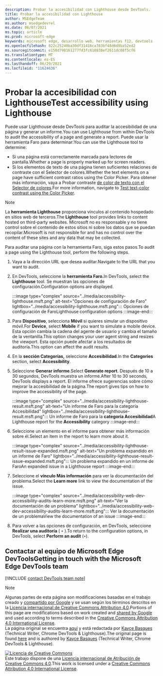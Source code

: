 ```yaml
---
description: Probar la accesibilidad con Lighthouse desde DevTools.
title: Probar la accesibilidad con Lighthouse
author: MSEdgeTeam
ms.author: msedgedevrel
ms.date: 06/07/2021
ms.topic: article
ms.prod: microsoft-edge
keywords: microsoft edge, desarrollo web, herramientas f12, devtools
ms.openlocfilehash: 822c25240ba30df31416ca783bf48d6d9ba52ed2
ms.sourcegitcommit: e150d798161277fd3fc610838ef2611dc08f5cf6
ms.translationtype: MT
ms.contentlocale: es-ES
ms.lasthandoff: 06/29/2021
ms.locfileid: "11624636"
---
```

<!-- this article was created on 05/11/2021 by moving a section out from the "Accessibility reference" article (reference.md) -->
<!-- Copyright Kayce Basques 

   Licensed under the Apache License, Version 2.0 (the "License");
   you may not use this file except in compliance with the License.
   You may obtain a copy of the License at

       https://www.apache.org/licenses/LICENSE-2.0

   Unless required by applicable law or agreed to in writing, software
   distributed under the License is distributed on an "AS IS" BASIS,
   WITHOUT WARRANTIES OR CONDITIONS OF ANY KIND, either express or implied.
   See the License for the specific language governing permissions and
   limitations under the License.  -->  

# <a name="test-accessibility-using-lighthouse"></a><span data-ttu-id="00c3f-104">Probar la accesibilidad con Lighthouse</span><span class="sxs-lookup"><span data-stu-id="00c3f-104">Test accessibility using Lighthouse</span></span>

<span data-ttu-id="00c3f-105">Puede usar Lighthouse desde DevTools para auditar la accesibilidad de una página y generar un informe.</span><span class="sxs-lookup"><span data-stu-id="00c3f-105">You can use Lighthouse from within DevTools to audit the accessibility of a page and generate a report.</span></span> <span data-ttu-id="00c3f-106">Puede usar la herramienta Faro para determinar:</span><span class="sxs-lookup"><span data-stu-id="00c3f-106">You can use the Lighthouse tool to determine:</span></span>

*   <span data-ttu-id="00c3f-107">Si una página está correctamente marcada para lectores de pantalla.</span><span class="sxs-lookup"><span data-stu-id="00c3f-107">Whether a page is properly marked up for screen readers.</span></span>  
*   <span data-ttu-id="00c3f-108">Si los elementos de texto de una página tienen suficientes relaciones de contraste con el Selector de colores.</span><span class="sxs-lookup"><span data-stu-id="00c3f-108">Whether the text elements on a page have sufficient contrast ratios using the Color Picker.</span></span> <span data-ttu-id="00c3f-109">Para obtener más información, vaya a Probar contraste [de color de texto con el Selector de colores](color-picker.md).</span><span class="sxs-lookup"><span data-stu-id="00c3f-109">For more information, navigate to [Test text-color contrast using the Color Picker](color-picker.md).</span></span>   

> [!NOTE]
> <span data-ttu-id="00c3f-110">La **herramienta Lighthouse** proporciona vínculos al contenido hospedado en sitios web de terceros.</span><span class="sxs-lookup"><span data-stu-id="00c3f-110">The **Lighthouse** tool provides links to content hosted on third-party websites.</span></span>  <span data-ttu-id="00c3f-111">Microsoft no es responsable y no tiene control sobre el contenido de estos sitios ni sobre los datos que se puedan recopilar.</span><span class="sxs-lookup"><span data-stu-id="00c3f-111">Microsoft is not responsible for and has no control over the content of these sites and any data that may be collected.</span></span>  

<span data-ttu-id="00c3f-112">Para auditar una página con la herramienta Faro, siga estos pasos.</span><span class="sxs-lookup"><span data-stu-id="00c3f-112">To audit a page using the Lighthouse tool, perform the following steps.</span></span>

1.  <span data-ttu-id="00c3f-113">Vaya a la dirección URL que desea auditar.</span><span class="sxs-lookup"><span data-stu-id="00c3f-113">Navigate to the URL that you want to audit.</span></span>
1.  <span data-ttu-id="00c3f-114">En DevTools, seleccione la **herramienta Faro.**</span><span class="sxs-lookup"><span data-stu-id="00c3f-114">In DevTools, select the **Lighthouse** tool.</span></span>  <span data-ttu-id="00c3f-115">Se muestran las opciones de configuración.</span><span class="sxs-lookup"><span data-stu-id="00c3f-115">Configuration options are displayed.</span></span>
    
    :::image type="complex" source="../media/accessibility-lighthouse.msft.png" alt-text="Opciones de configuración de Faro" lightbox="../media/accessibility-lighthouse.msft.png":::
       <span data-ttu-id="00c3f-117">Opciones de configuración de Faro</span><span class="sxs-lookup"><span data-stu-id="00c3f-117">Lighthouse configuration options</span></span>
    :::image-end:::  
    
1.  <span data-ttu-id="00c3f-118">Para **Dispositivo**, selecciona **Móvil** si quieres simular un dispositivo móvil.</span><span class="sxs-lookup"><span data-stu-id="00c3f-118">For **Device**, select **Mobile** if you want to simulate a mobile device.</span></span>  <span data-ttu-id="00c3f-119">Esta opción cambia la cadena del agente de usuario y cambia el tamaño de la ventanilla.</span><span class="sxs-lookup"><span data-stu-id="00c3f-119">This option changes your user agent string and resizes the viewport.</span></span>  <span data-ttu-id="00c3f-120">Esta opción puede afectar a los resultados de auditoría.</span><span class="sxs-lookup"><span data-stu-id="00c3f-120">This option can affect the audit results.</span></span>
1.  <span data-ttu-id="00c3f-121">En la **sección Categorías,** seleccione **Accesibilidad**.</span><span class="sxs-lookup"><span data-stu-id="00c3f-121">In the **Categories** section, select **Accessibility**.</span></span>
1.  <span data-ttu-id="00c3f-122">Seleccione **Generar informe**.</span><span class="sxs-lookup"><span data-stu-id="00c3f-122">Select **Generate report**.</span></span> <span data-ttu-id="00c3f-123">Después de 10 a 30 segundos, DevTools muestra un informe.</span><span class="sxs-lookup"><span data-stu-id="00c3f-123">After 10 to 30 seconds, DevTools displays a report.</span></span>  <span data-ttu-id="00c3f-124">El informe ofrece sugerencias sobre cómo mejorar la accesibilidad de la página.</span><span class="sxs-lookup"><span data-stu-id="00c3f-124">The report gives tips on how to improve the accessibility of the page.</span></span>  
    
    :::image type="complex" source="../media/accessibility-lighthouse-result.msft.png" alt-text="Un informe de Faro para la categoría Accesibilidad" lightbox="../media/accessibility-lighthouse-result.msft.png":::
       <span data-ttu-id="00c3f-126">Un informe de Faro para la **categoría Accesibilidad**</span><span class="sxs-lookup"><span data-stu-id="00c3f-126">A Lighthouse report for the **Accessibility** category</span></span>
    :::image-end:::  
    
1.  <span data-ttu-id="00c3f-127">Seleccione un elemento en el informe para obtener más información sobre él.</span><span class="sxs-lookup"><span data-stu-id="00c3f-127">Select an item in the report to learn more about it.</span></span>  
    
    :::image type="complex" source="../media/accessibility-lighthouse-result-issue-expanded.msft.png" alt-text="Un problema expandido en un informe de Faro" lightbox="../media/accessibility-lighthouse-result-issue-expanded.msft.png":::
       <span data-ttu-id="00c3f-129">Un problema expandido en un informe de Faro</span><span class="sxs-lookup"><span data-stu-id="00c3f-129">An expanded issue in a Lighthouse report</span></span>
    :::image-end:::  
    
1.  <span data-ttu-id="00c3f-130">Seleccione el **vínculo Más información** para ver la documentación del problema.</span><span class="sxs-lookup"><span data-stu-id="00c3f-130">Select the **Learn more** link to view the documentation of the issue.</span></span>
    
    :::image type="complex" source="../media/accessibility-web-dev-accessibility-audits-learn-more.msft.png" alt-text="Ver la documentación de un problema" lightbox="../media/accessibility-web-dev-accessibility-audits-learn-more.msft.png":::
       <span data-ttu-id="00c3f-132">Ver la documentación de un problema</span><span class="sxs-lookup"><span data-stu-id="00c3f-132">View the documentation of an issue</span></span>
    :::image-end:::  

1.  <span data-ttu-id="00c3f-133">Para volver a las opciones de configuración, en DevTools, seleccione **Realizar una auditoría** ( `+` ).</span><span class="sxs-lookup"><span data-stu-id="00c3f-133">To return to the configuration options, in DevTools, select **Perform an audit** (`+`).</span></span>    


## <a name="getting-in-touch-with-the-microsoft-edge-devtools-team"></a><span data-ttu-id="00c3f-134">Contactar al equipo de Microsoft Edge DevTools</span><span class="sxs-lookup"><span data-stu-id="00c3f-134">Getting in touch with the Microsoft Edge DevTools team</span></span>  

[!INCLUDE [contact DevTools team note](../includes/contact-devtools-team-note.md)]  


> [!NOTE]
> <span data-ttu-id="00c3f-135">Algunas partes de esta página son modificaciones basadas en el trabajo creado y [compartido por Google][GoogleSitePolicies] y se usan según los términos descritos en la [Licencia internacional de Creative Commons Attribution 4.0][CCA4IL].</span><span class="sxs-lookup"><span data-stu-id="00c3f-135">Portions of this page are modifications based on work created and [shared by Google][GoogleSitePolicies] and used according to terms described in the [Creative Commons Attribution 4.0 International License][CCA4IL].</span></span>  
> <span data-ttu-id="00c3f-136">La página original se encuentra [aquí](https://developers.google.com/web/tools/chrome-devtools/accessibility/reference) y está redactada por [Kayce Basques][KayceBasques] \(Technical Writer, Chrome DevTools \& Lighthouse\).</span><span class="sxs-lookup"><span data-stu-id="00c3f-136">The original page is found [here](https://developers.google.com/web/tools/chrome-devtools/accessibility/reference) and is authored by [Kayce Basques][KayceBasques] \(Technical Writer, Chrome DevTools \& Lighthouse\).</span></span>  

[![Licencia de Creative Commons][CCby4Image]][CCA4IL]  
<span data-ttu-id="00c3f-138">Este trabajo dispone de una [Licencia internacional de Atribución de Creative Commons 4.0][CCA4IL].</span><span class="sxs-lookup"><span data-stu-id="00c3f-138">This work is licensed under a [Creative Commons Attribution 4.0 International License][CCA4IL].</span></span>  


<!-- links -->  
[ChromeWebStoreAxe]: https://chrome.google.com/webstore/detail/axe/lhdoppojpmngadmnindnejefpokejbdd "axe - Pruebas de accesibilidad web - Chrome Web Store"  
[CCA4IL]: https://creativecommons.org/licenses/by/4.0  
[CCby4Image]: https://i.creativecommons.org/l/by/4.0/88x31.png  
[GoogleSitePolicies]: https://developers.google.com/terms/site-policies  
[KayceBasques]: https://developers.google.com/web/resources/contributors/kaycebasques  
